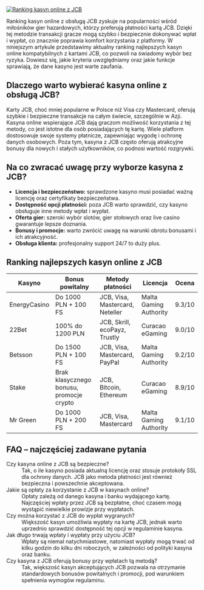 [![Ranking kasyn online z JCB](https://123-caf.pages.dev/gitsignup.png)](https://vrmoo.ru/Bt82HjjY)

<p>Ranking kasyn online z obsługą JCB zyskuje na popularności wśród miłośników gier hazardowych, którzy preferują płatności kartą JCB. Dzięki tej metodzie transakcji gracze mogą szybko i bezpiecznie dokonywać wpłat i wypłat, co znacznie poprawia komfort korzystania z platformy. W niniejszym artykule przedstawimy aktualny ranking najlepszych kasyn online kompatybilnych z kartami JCB, co pozwoli na świadomy wybór bez ryzyka. Dowiesz się, jakie kryteria uwzględniamy oraz jakie funkcje sprawiają, że dane kasyno jest warte zaufania.</p>  <h2>Dlaczego warto wybierać kasyna online z obsługą JCB?</h2> <p>Karty JCB, choć mniej popularne w Polsce niż Visa czy Mastercard, oferują szybkie i bezpieczne transakcje na całym świecie, szczególnie w Azji. Kasyna online wspierające JCB dają graczom możliwość korzystania z tej metody, co jest istotne dla osób posiadających tę kartę. Wiele platform dostosowuje swoje systemy płatnicze, zapewniając wygodę i ochronę danych osobowych. Poza tym, kasyna z JCB często oferują atrakcyjne bonusy dla nowych i stałych użytkowników, co podnosi wartość rozgrywki.</p>  <h2>Na co zwracać uwagę przy wyborze kasyna z JCB?</h2> <ul> <li><strong>Licencja i bezpieczeństwo:</strong> sprawdzone kasyno musi posiadać ważną licencję oraz certyfikaty bezpieczeństwa.</li> <li><strong>Dostępność opcji płatności:</strong> poza JCB warto sprawdzić, czy kasyno obsługuje inne metody wpłat i wypłat.</li> <li><strong>Oferta gier:</strong> szeroki wybór slotów, gier stołowych oraz live casino gwarantuje lepsze doznania.</li> <li><strong>Bonusy i promocje:</strong> warto zwrócić uwagę na warunki obrotu bonusami i ich atrakcyjność.</li> <li><strong>Obsługa klienta:</strong> profesjonalny support 24/7 to duży plus.</li> </ul>  <h2>Ranking najlepszych kasyn online z JCB</h2> <table> <thead> <tr> <th>Kasyno</th> <th>Bonus powitalny</th> <th>Metody płatności</th> <th>Licencja</th> <th>Ocena</th> </tr> </thead> <tbody> <tr> <td>EnergyCasino</td> <td>Do 1000 PLN + 100 FS</td> <td>JCB, Visa, Mastercard, Neteller</td> <td>Malta Gaming Authority</td> <td>9.3/10</td> </tr> <tr> <td>22Bet</td> <td>100% do 1200 PLN</td> <td>JCB, Skrill, ecoPayz, Trustly</td> <td>Curacao eGaming</td> <td>9.0/10</td> </tr> <tr> <td>Betsson</td> <td>Do 1500 PLN + 100 FS</td> <td>JCB, Visa, Mastercard, PayPal</td> <td>Malta Gaming Authority</td> <td>9.2/10</td> </tr> <tr> <td>Stake</td> <td>Brak klasycznego bonusu, promocje crypto</td> <td>JCB, Bitcoin, Ethereum</td> <td>Curacao eGaming</td> <td>8.9/10</td> </tr> <tr> <td>Mr Green</td> <td>Do 1000 PLN + 200 FS</td> <td>JCB, Visa, Mastercard</td> <td>Malta Gaming Authority</td> <td>9.1/10</td> </tr> </tbody> </table>  <h2>FAQ – najczęściej zadawane pytania</h2> <dl> <dt>Czy kasyna online z JCB są bezpieczne?</dt> <dd>Tak, o ile kasyno posiada aktualną licencję oraz stosuje protokoły SSL dla ochrony danych. JCB jako metoda płatności jest również bezpieczna i powszechnie akceptowana.</dd>  <dt>Jakie są opłaty za korzystanie z JCB w kasynach online?</dt> <dd>Opłaty zależą od danego kasyna i banku wydającego kartę. Najczęściej wpłaty przez JCB są bezpłatne, choć czasem mogą wystąpić niewielkie prowizje przy wypłatach.</dd>  <dt>Czy można korzystać z JCB do wypłat wygranych?</dt> <dd>Większość kasyn umożliwia wypłaty na kartę JCB, jednak warto uprzednio sprawdzić dostępność tej opcji w regulaminie kasyna.</dd>  <dt>Jak długo trwają wpłaty i wypłaty przy użyciu JCB?</dt> <dd>Wpłaty są niemal natychmiastowe, natomiast wypłaty mogą trwać od kilku godzin do kilku dni roboczych, w zależności od polityki kasyna oraz banku.</dd>  <dt>Czy kasyna z JCB oferują bonusy przy wpłatach tą metodą?</dt> <dd>Tak, większość kasyn akceptujących JCB pozwala na otrzymanie standardowych bonusów powitalnych i promocji, pod warunkiem spełnienia wymogów regulaminu.</dd> </dl>